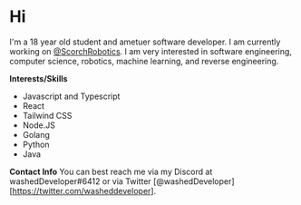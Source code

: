 # Hi

I'm a 18 year old student and ametuer software developer. I am currently working on [@ScorchRobotics](https://twitter.com/ScorchRobotics). I am very interested in software engineering, computer science, robotics, machine learning, and reverse engineering.

**Interests/Skills**

- Javascript and Typescript
- React
- Tailwind CSS
- Node.JS
- Golang
- Python
- Java

**Contact Info**
You can best reach me via my Discord at washedDeveloper#6412 or via Twitter [@washedDeveloper][https://twitter.com/washeddeveloper].
